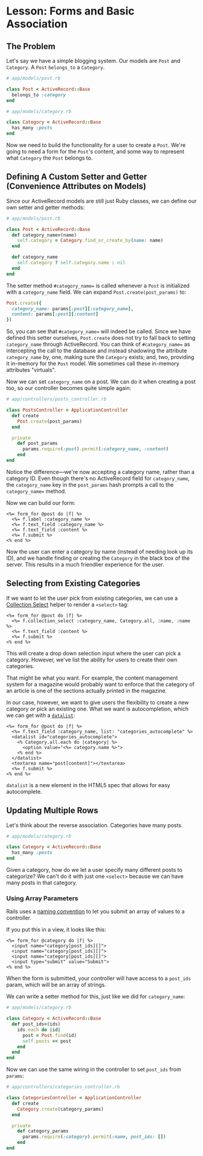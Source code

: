 # Lesson: Forms and Basic Association

## The Problem

Let's say we have a simple blogging system. Our models are `Post` and `Category`. A `Post` `belongs_to` a `Category`.

```ruby
# app/models/post.rb

class Post < ActiveRecord::Base
  belongs_to :category
end
```

```ruby
# app/models/category.rb

class Category < ActiveRecord::Base
  has_many :posts
end
```

Now we need to build the functionality for a user to create a `Post`. We're going to need a form for the `Post`'s content, and some way to represent what `Category` the `Post` belongs to.

## Defining A Custom Setter and Getter (Convenience Attributes on Models)

Since our ActiveRecord models are still just Ruby classes, we can define our own setter and getter methods:

```ruby
# app/models/post.rb

class Post < ActiveRecord::Base
  def category_name=(name)
    self.category = Category.find_or_create_by(name: name)
  end

  def category_name
    self.category ? self.category.name : nil
  end
end
```

The setter method `#category_name=` is called whenever a `Post` is initialized with a `category_name` field. We can expand `Post.create(post_params)` to:

```ruby
Post.create({
  category_name: params[:post][:category_name],
  content: params[:post][:content]
})
```

So, you can see that `#category_name=` will indeed be called. Since we have defined this setter ourselves, `Post.create` does not try to fall back to setting `category_name` through ActiveRecord. You can think of `#category_name=` as intercepting the call to the database and instead shadowing the attribute `category_name` by, one, making sure the `Category` exists; and, two, providing it in-memory for the `Post` model. We sometimes call these in-memory attributes "virtuals".

Now we can set `category_name` on a post. We can do it when creating a post too, so our controller becomes quite simple again:

```ruby
# app/controllers/posts_controller.rb

class PostsController < ApplicationController
  def create
    Post.create(post_params)
  end

  private
    def post_params
      params.require(:post).permit(:category_name, :content)
    end
end
```

Notice the difference—we're now accepting a category name, rather than a category ID. Even though there's no ActiveRecord field for `category_name`, the `category_name` key in the `post_params` hash prompts a call to the `category_name=` method.

Now we can build our form:

```erb
<%= form_for @post do |f| %>
  <%= f.label :category_name %>
  <%= f.text_field :category_name %>
  <%= f.text_field :content %>
  <%= f.submit %>
<% end %>
```

Now the user can enter a category by name (instead of needing look up its ID), and we handle finding or creating the `Category` in the black box of the server. This results in a much friendlier experience for the user.

## Selecting from Existing Categories

If we want to let the user pick from existing categories, we can use a [Collection Select](https://apidock.com/rails/ActionView/Helpers/FormOptionsHelper/collection_select) helper to render a `<select>` tag:

```erb
<%= form_for @post do |f| %>
  <%= f.collection_select :category_name, Category.all, :name, :name %>
  <%= f.text_field :content %>
  <%= f.submit %>
<% end %>
```

This will create a drop down selection input where the user can pick a category. However, we've list the ability for users to create their own categories.

That might be what you want. For example, the content management system for a magazine would probably want to enforce that the category of an article is one of the sections actually printed in the magazine.

In our case, however, we want to give users the flexibility to create a new category _or_ pick an existing one. What we want is autocompletion, which we can get with a [`datalist`](https://developer.mozilla.org/en-US/docs/Web/HTML/Element/datalist):

```erb
<%= form_for @post do |f| %>
  <%= f.text_field :category_name, list: "categories_autocomplete" %>
  <datalist id="categories_autocomplete">
    <% Category.all.each do |category| %>
      <option value="<%= category.name %>">
    <% end %>
  </datalist>
  <textarea name="post[content]"></textarea>
  <%= f.submit %>
<% end %>
```

`datalist` is a new element in the HTML5 spec that allows for easy autocomplete.

## Updating Multiple Rows

Let's think about the reverse association. Categories have many posts.

```ruby
# app/models/category.rb

class Category < ActiveRecord::Base
  has_many :posts
end
```

Given a category, how do we let a user specify many different posts to categorize? We can't do it with just one `<select>` because we can have many posts in that category.

### Using Array Parameters

Rails uses a [naming convention](https://guides.rubyonrails.org/v3.2.13/form_helpers.html#understanding-parameter-naming-conventions) to let you submit an array of values to a controller.

If you put this in a view, it looks like this:

```erb
<%= form_for @category do |f| %>
  <input name="category[post_ids][]">
  <input name="category[post_ids][]">
  <input name="category[post_ids][]">
  <input type="submit" value="Submit">
<% end %>
```

When the form is submitted, your controller will have access to a `post_ids` param, which will be an array of strings.

We can write a setter method for this, just like we did for `category_name`:

```ruby
# app/models/category.rb

class Category < ActiveRecord::Base
  def post_ids=(ids)
    ids.each do |id|
      post = Post.find(id)
      self.posts << post
    end
  end
end
```

Now we can use the same wiring in the controller to set `post_ids` from `params`:

```ruby
# app/controllers/categories_controller.rb

class CategoriesController < ApplicationController
  def create
    Category.create(category_params)
  end

  private
    def category_params
      params.require(:category).permit(:name, post_ids: [])
    end
end
```
